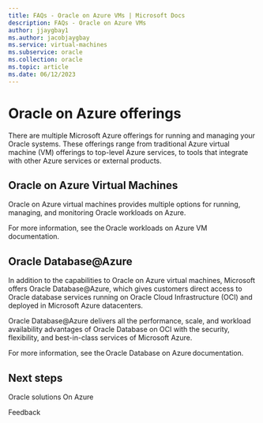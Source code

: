 ```yaml
---
title: FAQs - Oracle on Azure VMs | Microsoft Docs
description: FAQs - Oracle on Azure VMs 
author: jjaygbay1
ms.author: jacobjaygbay
ms.service: virtual-machines
ms.subservice: oracle
ms.collection: oracle
ms.topic: article
ms.date: 06/12/2023
---
```


# Oracle on Azure offerings

There are multiple Microsoft Azure offerings for running and managing your Oracle systems. These offerings range from traditional Azure virtual machine (VM) offerings to top-level Azure services, to tools that integrate with other Azure services or external products. 

## Oracle on Azure Virtual Machines 

Oracle on Azure virtual machines provides multiple options for running, managing, and monitoring Oracle workloads on Azure.  

For more information, see the Oracle workloads on Azure VM documentation. 

## Oracle Database@Azure

In addition to the capabilities to Oracle on Azure virtual machines, Microsoft offers Oracle Database@Azure, which gives customers direct access to Oracle database services running on Oracle Cloud Infrastructure (OCI) and deployed in Microsoft Azure datacenters.  

Oracle Database@Azure delivers all the performance, scale, and workload availability advantages of Oracle Database on OCI with the security, flexibility, and best-in-class services of Microsoft Azure.  

For more information, see the Oracle Database on Azure documentation. 

## Next steps 

Oracle solutions On Azure 

Feedback 